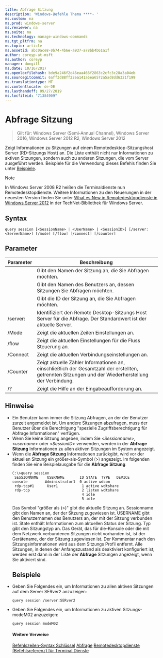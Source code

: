 ```yaml
---
title: Abfrage Sitzung
description: 'Windows-Befehle Thema ****- '
ms.custom: na
ms.prod: windows-server
ms.reviewer: na
ms.suite: na
ms.technology: manage-windows-commands
ms.tgt_pltfrm: na
ms.topic: article
ms.assetid: abc0ace8-0b74-4b6e-a937-a78bb4b61a1f
author: coreyp-at-msft
ms.author: coreyp
manager: dongill
ms.date: 10/16/2017
ms.openlocfilehash: bde9a246f2c46eaa466f2863c2cfc3c28a3a04eb
ms.sourcegitcommit: 6aff3d88ff22ea141a6ea6572a5ad8dd6321f199
ms.translationtype: MT
ms.contentlocale: de-DE
ms.lasthandoff: 09/27/2019
ms.locfileid: "71384909"
---
```

# <a name="query-session"></a>Abfrage Sitzung

>Gilt für: Windows Server (Semi-Annual Channel), Windows Server 2016, Windows Server 2012 R2, Windows Server 2012

Zeigt Informationen zu Sitzungen auf einem Remotedesktop-Sitzungshost Server (RD-Sitzungs Host) an.
Die Liste enthält nicht nur Informationen zu aktiven Sitzungen, sondern auch zu anderen Sitzungen, die vom Server ausgeführt werden.
Beispiele für die Verwendung dieses Befehls finden Sie unter [Beispiele](#BKMK_examples).
> [!NOTE]
> In Windows Server 2008 R2 heißen die Terminaldienste nun Remotedesktopdienste. Weitere Informationen zu den Neuerungen in der neuesten Version finden Sie unter [What es New in Remotedesktopdienste in Windows Server 2012](https://technet.microsoft.com/library/hh831527) in der TechNet-Bibliothek für Windows Server.
> ## <a name="syntax"></a>Syntax
> ```
> query session [<SessionName> | <UserName> | <SessionID>] [/server:<ServerName>] [/mode] [/flow] [/connect] [/counter]
> ```
> ## <a name="parameters"></a>Parameter
> 
> |      Parameter       |                                                      Beschreibung                                                      |
> |----------------------|-----------------------------------------------------------------------------------------------------------------------|
> |    <SessionName>     |                               Gibt den Namen der Sitzung an, die Sie Abfragen möchten.                               |
> |      <UserName>      |                           Gibt den Namen des Benutzers an, dessen Sitzungen Sie Abfragen möchten.                            |
> |     <SessionID>      |                                Gibt die ID der Sitzung an, die Sie Abfragen möchten.                                |
> | /server:<ServerName> |                  Identifiziert den Remote Desktop-Sitzungs Host Server für die Abfrage. Der Standardwert ist der aktuelle Server.                   |
> |        /Mode         |                                            Zeigt die aktuellen Zeilen Einstellungen an.                                            |
> |        /flow         |                                        Zeigt die aktuellen Einstellungen für die Fluss Steuerung an.                                        |
> |       /Connect       |                                          Zeigt die aktuellen Verbindungseinstellungen an.                                           |
> |       /Counter       | Zeigt aktuelle Zähler Informationen an, einschließlich der Gesamtzahl der erstellten, getrennten Sitzungen und der Wiederherstellung der Verbindung. |
> |          /?          |                                         Zeigt die Hilfe an der Eingabeaufforderung an.                                          |
> 
> ## <a name="remarks"></a>Hinweise
> - Ein Benutzer kann immer die Sitzung Abfragen, an der der Benutzer zurzeit angemeldet ist. Um andere Sitzungen abzufragen, muss der Benutzer über die Berechtigung "spezielle Zugriffsberechtigung für Abfrage Informationen" verfügen.
> - Wenn Sie keine Sitzung angeben, indem Sie <*Sessionname*>, <*username*> oder <*SessionID*> verwenden, werden in der **Abfrage Sitzung** Informationen zu allen aktiven Sitzungen im System angezeigt.
> - Wenn die **Abfrage Sitzung** Informationen zurückgibt, wird vor der aktuellen Sitzung ein größer-als-Symbol (>) angezeigt. Im folgenden finden Sie eine Beispielausgabe für die **Abfrage Sitzung**:
>   ```
>   C:\>query session
>    SESSIONNAME    USERNAME       ID STATE  TYPE   DEVICE
>   console        Administrator1  0 active wdcon
>    rdp-tcp#1      User1           1 active wdtshare
>    rdp-tcp                        2 listen wdtshare
>                                   4 idle
>                                   5 idle
>   ```
>   Das Symbol "größer als (>)" gibt die aktuelle Sitzung an. Sessionname gibt den Namen an, der der Sitzung zugewiesen ist. USERNAME gibt den Benutzernamen des Benutzers an, der mit der Sitzung verbunden ist. State enthält Informationen zum aktuellen Status der Sitzung. Typ gibt den Sitzungstyp an. Das Gerät, das für die-Konsole oder die mit dem Netzwerk verbundenen Sitzungen nicht vorhanden ist, ist der Gerätename, der der Sitzung zugewiesen ist. Der Kommentar nach den Sitzungsinformationen wird aus dem Sitzungs Profil entfernt. Alle Sitzungen, in denen der Anfangszustand als deaktiviert konfiguriert ist, werden erst dann in der Liste der **Abfrage** Sitzungen angezeigt, wenn Sie aktiviert sind.
>   ## <a name="BKMK_examples"></a>Beispiele
> - Geben Sie Folgendes ein, um Informationen zu allen aktiven Sitzungen auf dem Server SERver2 anzuzeigen:
>   ```
>   query session /server:SERver2
>   ```
> - Geben Sie Folgendes ein, um Informationen zu aktiven Sitzungs-modeM02 anzuzeigen:
>   ```
>   query session modeM02
>   ```
>   #### <a name="additional-references"></a>Weitere Verweise
>   [Befehlszeilen-Syntax Schlüssel](command-line-syntax-key.md)
>   [Abfrage](query.md)
>   [Remotedesktopdienste &#40;Befehlsreferenz&#41; für Terminal Dienste](remote-desktop-services-terminal-services-command-reference.md)
